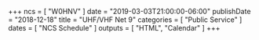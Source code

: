 +++
ncs = [ "W0HNV" ]
date = "2019-03-03T21:00:00-06:00"
publishDate = "2018-12-18"
title = "UHF/VHF Net 9"
categories = [ "Public Service" ]
dates = [ "NCS Schedule" ]
outputs = [ "HTML", "Calendar" ]
+++
